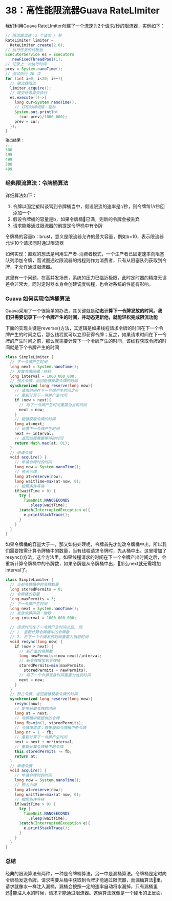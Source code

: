 # 38：高性能限流器Guava RateLImiter

我们利用Guava RateLImiter创建了一个流速为2个请求/秒的限流器，实例如下：
```Java
// 限流器流速：2 个请求 / 秒
RateLimiter limiter =
  RateLimiter.create(2.0);
// 执行任务的线程池
ExecutorService es = Executors
  .newFixedThreadPool(1);
// 记录上一次执行时间
prev = System.nanoTime();
// 测试执行 20 次
for (int i=0; i<20; i++){
  // 限流器限流
  limiter.acquire();
  // 提交任务异步执行
  es.execute(()->{
    long cur=System.nanoTime();
    // 打印时间间隔：毫秒
    System.out.println(
      (cur-prev)/1000_000);
    prev = cur;
  });
}

输出结果：
...
500
499
499
500
499
```

### 经典限流算法：令牌桶算法

详细算法如下：
1. 令牌以固定塑料谈驾到令牌桶当中，假设限流的速率是r/秒，则令牌每1/r秒回添加一个
2. 假设令牌桶的容量是b，如果令牌桶已满，则新的令牌会被丢弃
3. 请求能够通过限流器的前提是令牌桶中有令牌

令牌桶的容量b：brust，意义是限流器允许的最大容量，例如b=10，表示限流器允许10个请求同时通过限流器

如何实现：直观的想法是利用生产者-消费者模式，一个生产者已固定速率向阻塞队列添加令牌，而试图通过限流器的线程则作为消费者，只有从阻塞队列获取到令牌，才允许通过限流器。

这里有一个问题，在高并发场景，系统的压力已临近极限，此时定时器的精度无误差会非常大，同时定时器本身会创建调度线程，也会对系统的性能有影响。

### Guava 如何实现令牌桶算法
Guava采用了一个很简单的办法，其关键就是**动态计算下一令牌发放的时间。我们只需要记录下一个令牌产生的时间，并动态更新他，就能轻松完成限流功能**

下面的实现关键是reverse()方法，其逻辑是如果线程请求令牌的时间在下一个令牌产生的时间之后，那么线程就可以立即获得令牌；反之，如果请求时间在下一令牌的产生时间之前，那么就需要计算下一个令牌产生的时间，该线程获取令牌的时间就是下个令牌产生的时间

```Java
class SimpleLimiter {
  // 下一令牌产生时间
  long next = System.nanoTime();
  // 发放令牌间隔：纳秒
  long interval = 1000_000_000;
  // 预占令牌，返回能够获取令牌的时间
  synchronized long reserve(long now){
    // 请求时间在下一令牌产生时间之后
    // 重新计算下一令牌产生时间
    if (now > next){
      // 将下一令牌产生时间重置为当前时间
      next = now;
    }
    // 能够获取令牌的时间
    long at=next;
    // 设置下一令牌产生时间
    next += interval;
    // 返回线程需要等待的时间
    return Math.max(at, 0L);
  }
  // 申请令牌
  void acquire() {
    // 申请令牌时的时间
    long now = System.nanoTime();
    // 预占令牌
    long at=reserve(now);
    long waitTime=max(at-now, 0);
    // 按照条件等待
    if(waitTime > 0) {
      try {
        TimeUnit.NANOSECONDS
          .sleep(waitTime);
      }catch(InterruptedException e){
        e.printStackTrace();
      }
    }
  }
}
```

如果令牌桶的容量大于一，那又如何处理呢，令牌首先才能改令牌桶中出，所以我们需要按需计算令牌桶中的数量，当有线程请求令牌时，先从桶中出。这里增加了resync()方法，这个方法里，如果线程请求的时间在下一个令牌产出时间之后，会重新计算令牌桶中的令牌数，如果令牌是从令牌桶中出，那么next就无需增加interval了。

```Java
class SimpleLimiter {
  // 当前令牌桶中的令牌数量
  long storedPermits = 0;
  // 令牌桶的容量
  long maxPermits = 3;
  // 下一令牌产生时间
  long next = System.nanoTime();
  // 发放令牌间隔：纳秒
  long interval = 1000_000_000;

  // 请求时间在下一令牌产生时间之后, 则
  // 1. 重新计算令牌桶中的令牌数
  // 2. 将下一个令牌发放时间重置为当前时间
  void resync(long now) {
    if (now > next) {
      // 新产生的令牌数
      long newPermits=(now-next)/interval;
      // 新令牌增加到令牌桶
      storedPermits=min(maxPermits,
        storedPermits + newPermits);
      // 将下一个令牌发放时间重置为当前时间
      next = now;
    }
  }
  // 预占令牌，返回能够获取令牌的时间
  synchronized long reserve(long now){
    resync(now);
    // 能够获取令牌的时间
    long at = next;
    // 令牌桶中能提供的令牌
    long fb=min(1, storedPermits);
    // 令牌净需求：首先减掉令牌桶中的令牌
    long nr = 1 - fb;
    // 重新计算下一令牌产生时间
    next = next + nr*interval;
    // 重新计算令牌桶中的令牌
    this.storedPermits -= fb;
    return at;
  }
  // 申请令牌
  void acquire() {
    // 申请令牌时的时间
    long now = System.nanoTime();
    // 预占令牌
    long at=reserve(now);
    long waitTime=max(at-now, 0);
    // 按照条件等待
    if(waitTime > 0) {
      try {
        TimeUnit.NANOSECONDS
          .sleep(waitTime);
      }catch(InterruptedException e){
        e.printStackTrace();
      }
    }
  }
}
```

### 总结
经典的限流算法有两种，一种是令牌桶算法，另一中是漏桶算法。令牌桶是定时向令牌桶发送令牌，请求需要从桶中获取到令牌才能通过限流器，而漏桶算法里，请求就像水一样注入漏桶，漏桶会按照一定的速率自动将水漏掉，只有漏桶里还能注入水的时候，请求才能通过限流器。这俩算法就像是一个硬币的正反面。
